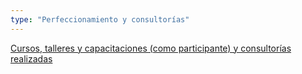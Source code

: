 ```yaml
---
type: "Perfeccionamiento y consultorías"
---
```


<i class="fa fa-folder-o fa-2x" style="color: DARKGRAY;"></i> [Cursos, talleres y capacitaciones (como participante) y consultorías realizadas](perfeccionamiento/)

